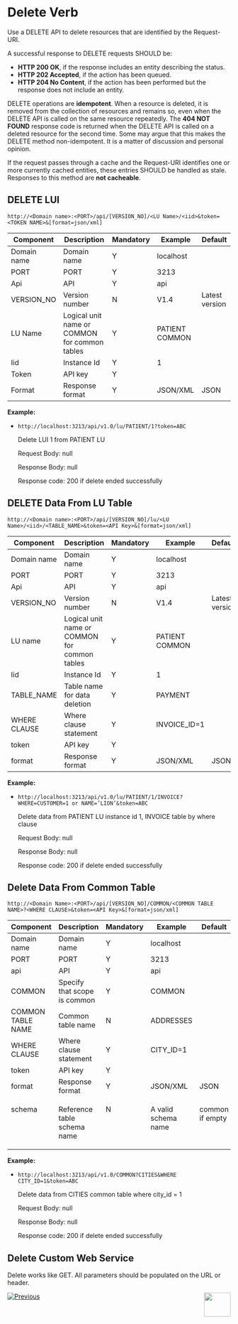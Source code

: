 # Delete Verb

Use a DELETE API to delete resources that are identified by the Request-URI.

A successful response to DELETE requests SHOULD be:

- **HTTP 200 OK**, if the response includes an entity describing the status.  
- **HTTP 202 Accepted**, if the action has been queued.  
- **HTTP 204 No Content**, if the action has been performed but the response does not include an entity. 

DELETE operations are **idempotent**. When a resource is deleted, it is removed from the collection of resources and remains so, even when the DELETE API is called on the same resource repeatedly. The **404 NOT FOUND** response code is returned when the DELETE API is called on a deleted resource for the second time. Some may argue that this makes the DELETE method non-idempotent. It is a matter of discussion and personal opinion.

If the request passes through a cache and the Request-URI identifies one or more currently cached entities, these entries SHOULD be handled as stale. Responses to this method are **not cacheable**.

## DELETE LUI

<p><code>http://&lt;Domain name&gt;:&lt;PORT&gt;/api/[VERSION_NO]/&lt;LU Name&gt;/&lt;iid&gt;&amp;token=&lt;TOKEN NAME&gt;&amp;[format=json/xml]</p></code>

<table>
<thead>
<tr>
<th><strong>Component</strong></th>
<th><strong>Description</strong></th>
<th><strong>Mandatory</strong></th>
<th><strong>Example</strong></th>
<th><strong>Default</strong></th>
</tr>
</thead>
<tbody>
<tr>
<td>Domain name</td>
<td>Domain name</td>
<td>Y</td>
<td>localhost</td>
<td>&nbsp;</td>
</tr>
<tr>
<td>PORT</td>
<td>PORT</td>
<td>Y</td>
<td>3213</td>
<td>&nbsp;</td>
</tr>
<tr>
<td>Api</td>
<td>API</td>
<td>Y</td>
<td>api</td>
<td>&nbsp;</td>
</tr>
<tr>
<td>VERSION_NO</td>
<td>Version number</td>
<td>N</td>
<td>V1.4</td>
<td>Latest version</td>
</tr>
<tr>
<td>LU Name</td>
<td>Logical unit name or COMMON for common tables</td>
<td>Y</td>
<td>PATIENT COMMON</td>
<td>&nbsp;</td>
</tr>
<tr>
<td>Iid</td>
<td>Instance Id</td>
<td>Y</td>
<td>1</td>
<td>&nbsp;</td>
</tr>
<tr>
<td>Token</td>
<td>API key</td>
<td>Y</td>
<td>&nbsp;</td>
<td>&nbsp;</td>
</tr>
<tr>
<td>Format</td>
<td>Response format</td>
<td>Y</td>
<td>JSON/XML</td>
<td>JSON</td>
</tr>
</tbody>
</table>

**Example:**

- `http://localhost:3213/api/v1.0/lu/PATIENT/1?token=ABC`

  Delete LUI 1 from PATIENT LU

  Request Body: null

  Response Body: null

  Response code: 200 if delete ended successfully



## DELETE Data From LU Table

<p><code>http://&lt;Domain name&gt;:&lt;PORT&gt;/api/[VERSION_NO]/lu/&lt;LU Name&gt;/&lt;iid&gt;/&lt;TABLE_NAME&gt;&amp;token=&lt;API Key&gt;&amp;[format=json/xml]</code></p>

<table class="unchanged rich-diff-level-one">
<thead>
<tr>
<th><strong>Component</strong></th>
<th><strong>Description</strong></th>
<th><strong>Mandatory</strong></th>
<th><strong>Example</strong></th>
<th><strong>Default</strong></th>
</tr>
</thead>
<tbody>
<tr>
<td>Domain name</td>
<td>Domain name</td>
<td>Y</td>
<td>localhost</td>
<td>&nbsp;</td>
</tr>
<tr>
<td>PORT</td>
<td>PORT</td>
<td>Y</td>
<td>3213</td>
<td>&nbsp;</td>
</tr>
<tr>
<td>Api</td>
<td>API</td>
<td>Y</td>
<td>api</td>
<td>&nbsp;</td>
</tr>
<tr>
<td>VERSION_NO</td>
<td>Version number</td>
<td>N</td>
<td>V1.4</td>
<td>Latest version</td>
</tr>
<tr>
<td>LU name</td>
<td>Logical unit name or COMMON for common tables</td>
<td>Y</td>
<td>PATIENT COMMON</td>
<td>&nbsp;</td>
</tr>
<tr>
<td>Iid</td>
<td>Instance Id</td>
<td>Y</td>
<td>1</td>
<td>&nbsp;</td>
</tr>
<tr>
<td>TABLE_NAME</td>
<td>Table name for data deletion</td>
<td>Y</td>
<td>PAYMENT</td>
<td>&nbsp;</td>
</tr>
<tr>
<td>WHERE CLAUSE</td>
<td>Where clause statement</td>
<td>Y</td>
<td>INVOICE_ID=1</td>
<td>&nbsp;</td>
</tr>
<tr>
<td>token</td>
<td>API key</td>
<td>Y</td>
<td>&nbsp;</td>
<td>&nbsp;</td>
</tr>
<tr>
<td>format</td>
<td>Response format</td>
<td>Y</td>
<td>JSON/XML</td>
<td>JSON</td>
</tr>
</tbody>
</table>

**Example:**

- `http://localhost:3213/api/v1.0/lu/PATIENT/1/INVOICE?WHERE=CUSTOMER=1 or NAME=’LION’&token=ABC`

  Delete data from PATIENT LU instance id 1, INVOICE table by where clause

  Request Body: null

  Response Body: null

  Response code: 200 if delete ended successfully

##  Delete Data From Common Table

<p><code>http://&lt;Domain Name&gt;:&lt;PORT&gt;/api/[VERSION_NO]/COMMON/&lt;COMMON TABLE NAME&gt;?&lt;WHERE CLAUSE&gt;&amp;token=&lt;API Key&gt;&amp;[format=json/xml]</p></code>

<table class="unchanged rich-diff-level-one">
<thead>
<tr>
<th><strong>Component</strong></th>
<th><strong>Description</strong></th>
<th><strong>Mandatory</strong></th>
<th><strong>Example</strong></th>
<th><strong>Default</strong></th>
</tr>
</thead>
<tbody>
<tr>
<td>Domain name</td>
<td>Domain name</td>
<td>Y</td>
<td>localhost</td>
<td>&nbsp;</td>
</tr>
<tr>
<td>PORT</td>
<td>PORT</td>
<td>Y</td>
<td>3213</td>
<td>&nbsp;</td>
</tr>
<tr>
<td>api</td>
<td>API</td>
<td>Y</td>
<td>api</td>
<td>&nbsp;</td>
</tr>
<tr>
<td>COMMON</td>
<td>Specify that scope is common</td>
<td>Y</td>
<td>COMMON</td>
<td>&nbsp;</td>
</tr>
<tr>
<td>COMMON TABLE NAME</td>
<td>Common table name</td>
<td>N</td>
<td>ADDRESSES</td>
<td>&nbsp;</td>
</tr>
<tr>
<td>WHERE CLAUSE</td>
<td>Where clause statement</td>
<td>Y</td>
<td>CITY_ID=1</td>
<td>&nbsp;</td>
</tr>
<tr>
<td>token</td>
<td>API key</td>
<td>Y</td>
<td>&nbsp;</td>
<td>&nbsp;</td>
</tr>
<tr>
<td>format</td>
<td>Response format</td>
<td>Y</td>
<td>JSON/XML</td>
<td>JSON</td>
</tr>
<tr>
<td valign="top" width="150pxl">
<p>schema</p>
</td>
<td valign="top" width="250pxl">
<p>Reference table schema name</p>
</td>
<td valign="top" width="100pxl">
<p>N</p>
</td>
<td valign="top" width="200pxl">
<p>A valid schema name</p>
</td>
<td valign="top" width="200pxl">
<p>common if empty</p>
</td>
</tr>
</tbody>
</table>

**Example:**

- `http://localhost:3213/api/v1.0/COMMON?CITIES&WHERE CITY_ID=1&token=ABC`

  Delete data from CITIES common table where city_id = 1

  Request Body: null

  Response Body: null

  Response code: 200 if delete ended successfully


## Delete Custom Web Service 

Delete works like GET. All parameters should be populated on the URL or header.



[![Previous](/articles/images/Previous.png)](/articles/15_web_services_and_graphit/14_Supported_Verbs_Put.md)[<img align="right" width="60" height="54" src="/articles/images/Next.png">](/articles/15_web_services_and_graphit/16_rest_api_additions.md)

